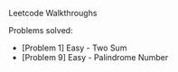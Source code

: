 Leetcode Walkthroughs

Problems solved:
- [Problem 1] Easy - Two Sum
- [Problem 9] Easy - Palindrome Number
